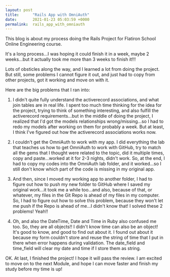 ```yaml
---
layout: post
title:      "Rails App with OmniAuth"
date:       2021-01-23 05:03:59 +0000
permalink:  rails_app_with_omniauth
---
```



This blog is about my process doing the Rails Project for Flatiron School Online Engineering course.

It's a long process...I was hoping it could finish it in a week, maybe 2 weeks...but it actually took me more than 3 weeks to finish it!!!

Lots of obsticles along the way, and I learned a lot from doing the project. But still, some problems I cannot figure it out, and just had to copy from other projects, got it working and move on with it.

Here are the big problems that I ran into:

1. I didn't quite fully understand the activerecord associations, and what join tables are in real life. I spent too much time thinking for the idea for the project, trying to think of something interesting, and also fulfill the activerecord requirements...but in the middle of doing the project, I realized that I'd got the models relationships wrong/missing...so I had to redo my models after working on them for probably a week. But at least, I think I've figured out how the activerecord associations works now.

2. I couldn't get the OmniAuth to work with my app. I did everything the lab that teaches us how to get OmniAuth to work with GitHub, try to match all the gems that I thought were related to the topic, did it multiple times, copy and paste...worked at it for 2-3 nights, didn't work. So, at the end, I had to copy my codes into the OmniAuth lab folder, and it worked...so I still don't know which part of the code is missing in my original app.

3. And then, since I moved my working app to another folder, I had to figure out how to push my new folder to GitHub where I saved my original work...it took me a while too...and also, because of that, or whatever, my files in the Git Repo is ahead of my files in my computer. So, I had to figure out how to solve this problem, because they won't let me push if the Repo is ahead of me...I didn't know that! I solved these 2 problems! Yeah!!

4. Oh, and also the DateTime, Date and Time in Ruby also confused me too. So, they are all objects!! I didn't know time can also be an object! It's good to know, and good to find out about it. I found out about it because my form couldn't store and reuse the string of time that I put in there when error happens during validation. The date_field and time_field will clear my date and time if I store them as string.

OK. At last, I finished the project! I hope it will pass the review. I am excited to move on to the next Module, and hope I can move faster and finish my study before my time is up!

